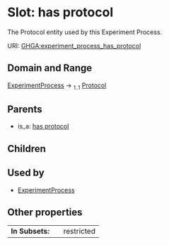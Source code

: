 
# Slot: has protocol


The Protocol entity used by this Experiment Process.

URI: [GHGA:experiment_process_has_protocol](https://w3id.org/GHGA/experiment_process_has_protocol)


## Domain and Range

[ExperimentProcess](ExperimentProcess.md) &#8594;  <sub>1..1</sub> [Protocol](Protocol.md)

## Parents

 *  is_a: [has protocol](has_protocol.md)

## Children


## Used by

 * [ExperimentProcess](ExperimentProcess.md)

## Other properties

|  |  |  |
| --- | --- | --- |
| **In Subsets:** | | restricted |

